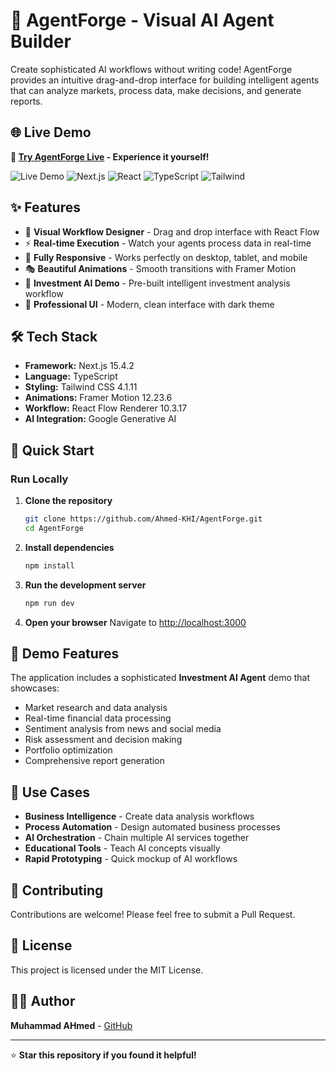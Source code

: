 # 🚀 AgentForge - Visual AI Agent Builder

Create sophisticated AI workflows without writing code! AgentForge provides an intuitive drag-and-drop interface for building intelligent agents that can analyze markets, process data, make decisions, and generate reports.

## 🌐 Live Demo
**🎯 [Try AgentForge Live](https://agent-forge-iota.vercel.app/) - Experience it yourself!**

![Live Demo](https://img.shields.io/badge/Demo-Live-brightgreen)
![Next.js](https://img.shields.io/badge/Next.js-15.4.2-black)
![React](https://img.shields.io/badge/React-18.3.1-blue)
![TypeScript](https://img.shields.io/badge/TypeScript-Latest-blue)
![Tailwind](https://img.shields.io/badge/Tailwind-4.1.11-cyan)

## ✨ Features

- 🎨 **Visual Workflow Designer** - Drag and drop interface with React Flow
- ⚡ **Real-time Execution** - Watch your agents process data in real-time
- 📱 **Fully Responsive** - Works perfectly on desktop, tablet, and mobile
- 🎭 **Beautiful Animations** - Smooth transitions with Framer Motion
- 🤖 **Investment AI Demo** - Pre-built intelligent investment analysis workflow
- 🎯 **Professional UI** - Modern, clean interface with dark theme

## 🛠️ Tech Stack

- **Framework:** Next.js 15.4.2
- **Language:** TypeScript
- **Styling:** Tailwind CSS 4.1.11
- **Animations:** Framer Motion 12.23.6
- **Workflow:** React Flow Renderer 10.3.17
- **AI Integration:** Google Generative AI

## 🚀 Quick Start

### **Run Locally**

1. **Clone the repository**
   ```bash
   git clone https://github.com/Ahmed-KHI/AgentForge.git
   cd AgentForge
   ```

2. **Install dependencies**
   ```bash
   npm install
   ```

3. **Run the development server**
   ```bash
   npm run dev
   ```

4. **Open your browser**
   Navigate to [http://localhost:3000](http://localhost:3000)

## 📱 Demo Features

The application includes a sophisticated **Investment AI Agent** demo that showcases:

- Market research and data analysis
- Real-time financial data processing
- Sentiment analysis from news and social media
- Risk assessment and decision making
- Portfolio optimization
- Comprehensive report generation

## 🎯 Use Cases

- **Business Intelligence** - Create data analysis workflows
- **Process Automation** - Design automated business processes
- **AI Orchestration** - Chain multiple AI services together
- **Educational Tools** - Teach AI concepts visually
- **Rapid Prototyping** - Quick mockup of AI workflows

## 🤝 Contributing

Contributions are welcome! Please feel free to submit a Pull Request.

## 📄 License

This project is licensed under the MIT License.

## 👨‍💻 Author

**Muhammad AHmed** - [GitHub](https://github.com/Ahmed-KHI)

---

⭐ **Star this repository if you found it helpful!**
